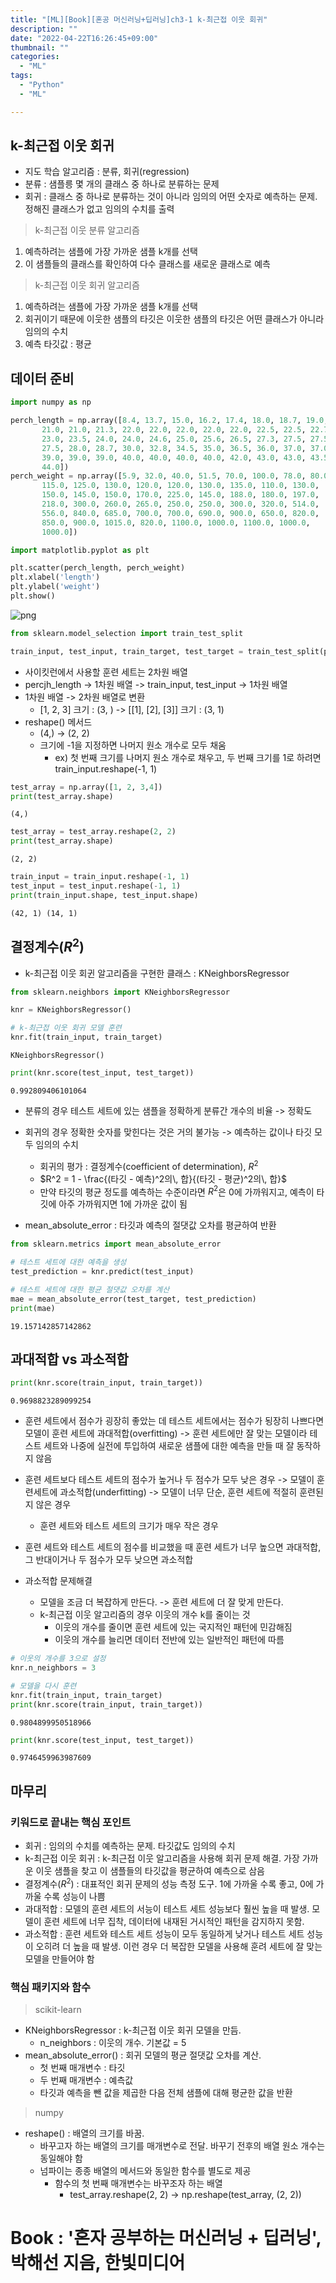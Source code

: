 ```yaml
---
title: "[ML][Book][혼공 머신러닝+딥러닝]ch3-1 k-최근접 이웃 회귀"
description: ""
date: "2022-04-22T16:26:45+09:00"
thumbnail: ""
categories:
  - "ML"
tags:
  - "Python"
  - "ML"

---
```

<!--more-->

## k-최근접 이웃 회귀
- 지도 학습 알고리즘 : 분류, 회귀(regression)
- 분류 : 샘플릉 몇 개의 클래스 중 하나로 분류하는 문제
- 회귀 : 클래스 중 하나로 분류하는 것이 아니라 임의의 어떤 숫자로 예측하는 문제. 정해진 클래스가 없고 임의의 수치를 출력

> k-최근접 이웃 분류 알고리즘
  1. 예측하려는 샘플에 가장 가까운 샘플 k개를 선택
  2. 이 샘플들의 클래스를 확인하여 다수 클래스를 새로운 클래스로 예측

> k-최근접 이웃 회귀 알고리즘
  1. 예측하려는 샘플에 가장 가까운 샘플 k개를 선택
  2. 회귀이기 때문에 이웃한 샘플의 타깃은 이웃한 샘플의 타깃은 어떤 클래스가 아니라 임의의 수치
  3. 예측 타깃값 : 평균

## 데이터 준비


```python
import numpy as np

perch_length = np.array([8.4, 13.7, 15.0, 16.2, 17.4, 18.0, 18.7, 19.0, 19.6, 20.0, 21.0,
       21.0, 21.0, 21.3, 22.0, 22.0, 22.0, 22.0, 22.0, 22.5, 22.5, 22.7,
       23.0, 23.5, 24.0, 24.0, 24.6, 25.0, 25.6, 26.5, 27.3, 27.5, 27.5,
       27.5, 28.0, 28.7, 30.0, 32.8, 34.5, 35.0, 36.5, 36.0, 37.0, 37.0,
       39.0, 39.0, 39.0, 40.0, 40.0, 40.0, 40.0, 42.0, 43.0, 43.0, 43.5,
       44.0])
perch_weight = np.array([5.9, 32.0, 40.0, 51.5, 70.0, 100.0, 78.0, 80.0, 85.0, 85.0, 110.0,
       115.0, 125.0, 130.0, 120.0, 120.0, 130.0, 135.0, 110.0, 130.0,
       150.0, 145.0, 150.0, 170.0, 225.0, 145.0, 188.0, 180.0, 197.0,
       218.0, 300.0, 260.0, 265.0, 250.0, 250.0, 300.0, 320.0, 514.0,
       556.0, 840.0, 685.0, 700.0, 700.0, 690.0, 900.0, 650.0, 820.0,
       850.0, 900.0, 1015.0, 820.0, 1100.0, 1000.0, 1100.0, 1000.0,
       1000.0])
```


```python
import matplotlib.pyplot as plt

plt.scatter(perch_length, perch_weight)
plt.xlabel('length')
plt.ylabel('weight')
plt.show()
```


![png](/images/self_study_ml_dl_images/chapter3_1/output_7_0.png)



```python
from sklearn.model_selection import train_test_split

train_input, test_input, train_target, test_target = train_test_split(perch_length, perch_weight, random_state = 42)
```

- 사이킷런에서 사용할 훈련 세트는 2차원 배열
- percjh_length -> 1차원 배열 -> train_input, test_input -> 1차원 배열
- 1차원 배열 -> 2차원 배열로 변환
  - [1, 2, 3] 크기 : (3, ) -> [[1], [2], [3]] 크기 : (3, 1)
- reshape() 메서드
  - (4,) -> (2, 2)
  - 크기에 -1을 지정하면 나머지 원소 개수로 모두 채움
    - ex) 첫 번째 크기를 나머지 원소 개수로 채우고, 두 번째 크기를 1로 하려면 train_input.reshape(-1, 1)


```python
test_array = np.array([1, 2, 3,4])
print(test_array.shape)
```

    (4,)
    


```python
test_array = test_array.reshape(2, 2)
print(test_array.shape)
```

    (2, 2)
    


```python
train_input = train_input.reshape(-1, 1)
test_input = test_input.reshape(-1, 1)
print(train_input.shape, test_input.shape)
```

    (42, 1) (14, 1)
    

## 결정계수($R^2$)
- k-최근접 이웃 회귄 알고리즘을 구현한 클래스 : KNeighborsRegressor


```python
from sklearn.neighbors import KNeighborsRegressor

knr = KNeighborsRegressor()

# k-최근접 이웃 회귀 모델 훈련
knr.fit(train_input, train_target)
```




    KNeighborsRegressor()




```python
print(knr.score(test_input, test_target))
```

    0.992809406101064
    

- 분류의 경우 테스트 세트에 있는 샘플을 정확하게 분류간 개수의 비율 -> 정확도
- 회귀의 경우 정확한 숫자를 맞힌다는 것은 거의 불가능 -> 예측하는 값이나 타깃 모두 임의의 수치
  - 회귀의 평가 : 결정계수(coefficient of determination), $R^2$
  - $R^2 = 1 - \frac{(타깃 - 예측)^2의\, 합}{(타깃 - 평균)^2의\, 합}$
  - 만약 타깃의 평균 정도를 예측하는 수준이라면 $R^2$은 0에 가까워지고, 예측이 타깃에 아주 가까워지면 1에 가까운 값이 됨

- mean_absolute_error : 타깃과 예측의 절댓값 오차를 평균하여 반환


```python
from sklearn.metrics import mean_absolute_error

# 테스트 세트에 대한 예측을 생성
test_prediction = knr.predict(test_input)

# 테스트 세트에 대한 평균 절댓값 오차를 계산
mae = mean_absolute_error(test_target, test_prediction)
print(mae)
```

    19.157142857142862
    

## 과대적합 vs 과소적합



```python
print(knr.score(train_input, train_target))
```

    0.9698823289099254
    

- 훈련 세트에서 점수가 굉장히 좋았는 데 테스트 세트에서는 점수가 됭장히 나쁘다면 모델이 훈련 세트에 과대적합(overfitting) -> 훈련 세트에만 잘 맞는 모델이라 테스트 세트와 나중에 실전에 투입하여 새로운 샘플에 대한 예측을 만들 때 잘 동작하지 않음
   
- 훈련 세트보다 테스트 세트의 점수가 높거나 두 점수가 모두 낮은 경우 -> 모델이 훈련세트에 과소적합(underfitting) -> 모델이 너무 단순, 훈련 세트에 적절히 훈련된지 않은 경우
  - 훈련 세트와 테스트 세트의 크기가 매우 작은 경우

- 훈련 세트와 테스트 세트의 점수를 비교했을 때 훈련 세트가 너무 높으면 과대적합, 그 반대이거나 두 점수가 모두 낮으면 과소적합

- 과소적합 문제해결
  - 모델을 조금 더 복잡하게 만든다. -> 훈련 세트에 더 잘 맞게 만든다.
  - k-최근접 이웃 알고리즘의 경우 이웃의 개수 k를 줄이는 것
    - 이웃의 개수를 줄이면 훈련 세트에 있는 국지적인 패턴에 민감해짐
    - 이웃의 개수를 늘리면 데이터 전반에 있는 일반적인 패턴에 따름


```python
# 이웃의 개수를 3으로 설정
knr.n_neighbors = 3

# 모델을 다시 훈련
knr.fit(train_input, train_target)
print(knr.score(train_input, train_target))
```

    0.9804899950518966
    


```python
print(knr.score(test_input, test_target))
```

    0.9746459963987609
    

## 마무리

### 키워드로 끝내는 핵심 포인트
- 회귀 : 임의의 수치를 예측하는 문제. 타깃값도 임의의 수치
- k-최근접 이웃 회귀 : k-최근접 이웃 알고리즘을 사용해 회귀 문제 해결. 가장 가까운 이웃 샘플을 찾고 이 샘플들의 타깃값을 평균하여 예측으로 삼음
- 결정계수($R^2$) : 대표적인 회귀 문제의 성능 측정 도구. 1에 가까울 수록 좋고, 0에 가까울 수록 성능이 나쁨
- 과대적합 : 모델의 훈련 세트의 서능이 테스트 세트 성능보다 훨씬 높을 때 발생. 모델이 훈련 세트에 너무 집착, 데이터에 내재된 거시적인 패턴을 감지하지 못함.
- 과소적합 : 훈련 세트와 테스트 세트 성능이 모두 동일하게 낮거나 테스트 세트 성능이 오히려 더 높을 때 발생. 이런 경우 더 복잡한 모델을 사용해 훈려 세트에 잘 맞는 모델을 만들어야 함

### 핵심 패키지와 함수
> scikit-learn
  - KNeighborsRegressor : k-최근접 이웃 회귀 모델을 만듬. 
    - n_neighbors : 이웃의 개수. 기본값 = 5
  - mean_absolute_error() : 회귀 모델의 평균 절댓값 오차를 계산. 
    - 첫 번째 매개변수 : 타깃
    - 두 번째 매개변수 : 예측값
    - 타깃과 예측을 뺀 값을 제곱한 다음 전체 샘플에 대해 평균한 값을 반환   

> numpy
  - reshape() : 배열의 크기를 바꿈.
    - 바꾸고자 하는 배열의 크기를 매개변수로 전달. 바꾸기 전후의 배열 원소 개수는 동일해야 함
    - 넘파이는 종종 배열의 메서드와 동일한 함수를 별도로 제공
      - 함수의 첫 번째 매개변수는 바꾸조자 하는 배열
        - test_array.reshape(2, 2) -> np.reshape(test_array, (2, 2))

# Book : '혼자 공부하는 머신러닝 + 딥러닝', 박해선 지음, 한빛미디어